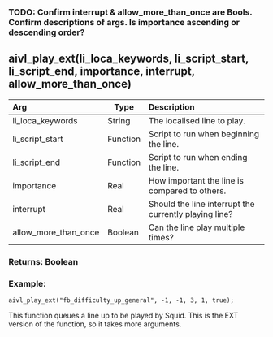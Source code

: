 ### TODO: Confirm interrupt & allow_more_than_once are Bools. Confirm descriptions of args. Is importance ascending or descending order?

## aivl_play_ext(li_loca_keywords, li_script_start, li_script_end, importance, interrupt, allow_more_than_once)

|Arg|Type|Description|
|:--|---|:--|
|li_loca_keywords|String|The localised line to play.|
|li_script_start|Function|Script to run when beginning the line.|
|li_script_end|Function|Script to run when ending the line.|
|importance|Real|How important the line is compared to others.|
|interrupt|Real|Should the line interrupt the currently playing line?|
|allow_more_than_once|Boolean|Can the line play multiple times?|

### Returns: Boolean
### Example:
```gml
aivl_play_ext("fb_difficulty_up_general", -1, -1, 3, 1, true);
```
This function queues a line up to be played by Squid. This is the EXT version of the function, so it takes more arguments.